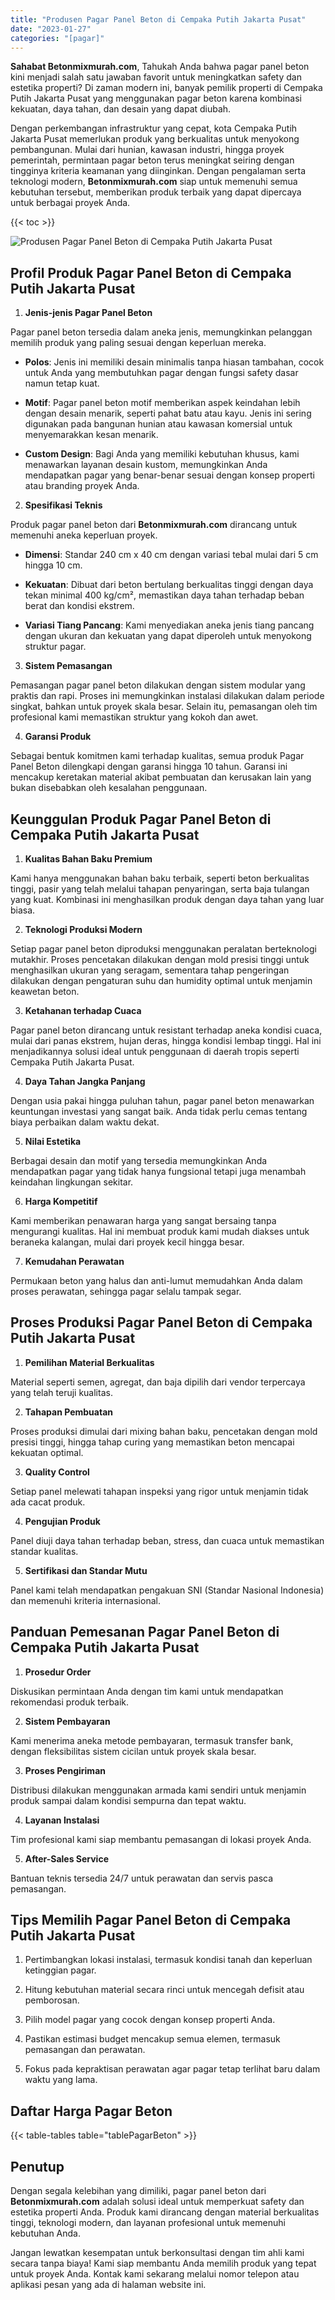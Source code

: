 ```yaml
---
title: "Produsen Pagar Panel Beton di Cempaka Putih Jakarta Pusat"
date: "2023-01-27"
categories: "[pagar]"
---
```


**Sahabat Betonmixmurah.com**, Tahukah Anda bahwa pagar panel beton kini menjadi salah satu jawaban favorit untuk meningkatkan safety dan estetika properti? Di zaman modern ini, banyak pemilik properti di Cempaka Putih Jakarta Pusat yang menggunakan pagar beton karena kombinasi kekuatan, daya tahan, dan desain yang dapat diubah.  

Dengan perkembangan infrastruktur yang cepat, kota Cempaka Putih Jakarta Pusat memerlukan produk yang berkualitas untuk menyokong pembangunan. Mulai dari hunian, kawasan industri, hingga proyek pemerintah, permintaan pagar beton terus meningkat seiring dengan tingginya kriteria keamanan yang diinginkan. Dengan pengalaman serta teknologi modern, **Betonmixmurah.com** siap untuk memenuhi semua kebutuhan tersebut, memberikan produk terbaik yang dapat dipercaya untuk berbagai proyek Anda.

{{< toc >}}

![Produsen Pagar Panel Beton di Cempaka Putih Jakarta Pusat](/images/pagar/pagar-beton-27.jpg)

## Profil Produk Pagar Panel Beton di Cempaka Putih Jakarta Pusat

1. **Jenis-jenis Pagar Panel Beton**  

Pagar panel beton tersedia dalam aneka jenis, memungkinkan pelanggan memilih produk yang paling sesuai dengan keperluan mereka.  

- **Polos**: Jenis ini memiliki desain minimalis tanpa hiasan tambahan, cocok untuk Anda yang membutuhkan pagar dengan fungsi safety dasar namun tetap kuat.  

- **Motif**: Pagar panel beton motif memberikan aspek keindahan lebih dengan desain menarik, seperti pahat batu atau kayu. Jenis ini sering digunakan pada bangunan hunian atau kawasan komersial untuk menyemarakkan kesan menarik.  

- **Custom Design**: Bagi Anda yang memiliki kebutuhan khusus, kami menawarkan layanan desain kustom, memungkinkan Anda mendapatkan pagar yang benar-benar sesuai dengan konsep properti atau branding proyek Anda.  

2. **Spesifikasi Teknis**  

Produk pagar panel beton dari **Betonmixmurah.com** dirancang untuk memenuhi aneka keperluan proyek.  

- **Dimensi**: Standar 240 cm x 40 cm dengan variasi tebal mulai dari 5 cm hingga 10 cm.  

- **Kekuatan**: Dibuat dari beton bertulang berkualitas tinggi dengan daya tekan minimal 400 kg/cm², memastikan daya tahan terhadap beban berat dan kondisi ekstrem.  

- **Variasi Tiang Pancang**: Kami menyediakan aneka jenis tiang pancang dengan ukuran dan kekuatan yang dapat diperoleh untuk menyokong struktur pagar.  

3. **Sistem Pemasangan**  

Pemasangan pagar panel beton dilakukan dengan sistem modular yang praktis dan rapi. Proses ini memungkinkan instalasi dilakukan dalam periode singkat, bahkan untuk proyek skala besar. Selain itu, pemasangan oleh tim profesional kami memastikan struktur yang kokoh dan awet.  

4. **Garansi Produk**  

Sebagai bentuk komitmen kami terhadap kualitas, semua produk Pagar Panel Beton dilengkapi dengan garansi hingga 10 tahun. Garansi ini mencakup keretakan material akibat pembuatan dan kerusakan lain yang bukan disebabkan oleh kesalahan penggunaan.

## Keunggulan Produk Pagar Panel Beton di Cempaka Putih Jakarta Pusat 

1. **Kualitas Bahan Baku Premium**  

Kami hanya menggunakan bahan baku terbaik, seperti beton berkualitas tinggi, pasir yang telah melalui tahapan penyaringan, serta baja tulangan yang kuat. Kombinasi ini menghasilkan produk dengan daya tahan yang luar biasa.  

2. **Teknologi Produksi Modern**  

Setiap pagar panel beton diproduksi menggunakan peralatan berteknologi mutakhir. Proses pencetakan dilakukan dengan mold presisi tinggi untuk menghasilkan ukuran yang seragam, sementara tahap pengeringan dilakukan dengan pengaturan suhu dan humidity optimal untuk menjamin keawetan beton.  

3. **Ketahanan terhadap Cuaca**  

Pagar panel beton dirancang untuk resistant terhadap aneka kondisi cuaca, mulai dari panas ekstrem, hujan deras, hingga kondisi lembap tinggi. Hal ini menjadikannya solusi ideal untuk penggunaan di daerah tropis seperti Cempaka Putih Jakarta Pusat.  

4. **Daya Tahan Jangka Panjang**  

Dengan usia pakai hingga puluhan tahun, pagar panel beton menawarkan keuntungan investasi yang sangat baik. Anda tidak perlu cemas tentang biaya perbaikan dalam waktu dekat.  

5. **Nilai Estetika**  

Berbagai desain dan motif yang tersedia memungkinkan Anda mendapatkan pagar yang tidak hanya fungsional tetapi juga menambah keindahan lingkungan sekitar.  

6. **Harga Kompetitif**  

Kami memberikan penawaran harga yang sangat bersaing tanpa mengurangi kualitas. Hal ini membuat produk kami mudah diakses untuk beraneka kalangan, mulai dari proyek kecil hingga besar.  

7. **Kemudahan Perawatan**  

Permukaan beton yang halus dan anti-lumut memudahkan Anda dalam proses perawatan, sehingga pagar selalu tampak segar.

## Proses Produksi Pagar Panel Beton di Cempaka Putih Jakarta Pusat

1. **Pemilihan Material Berkualitas**  

Material seperti semen, agregat, dan baja dipilih dari vendor terpercaya yang telah teruji kualitas.

2. **Tahapan Pembuatan**  

Proses produksi dimulai dari mixing bahan baku, pencetakan dengan mold presisi tinggi, hingga tahap curing yang memastikan beton mencapai kekuatan optimal.

3. **Quality Control**  

Setiap panel melewati tahapan inspeksi yang rigor untuk menjamin tidak ada cacat produk.

4. **Pengujian Produk**  

Panel diuji daya tahan terhadap beban, stress, dan cuaca untuk memastikan standar kualitas.

5. **Sertifikasi dan Standar Mutu**  

Panel kami telah mendapatkan pengakuan SNI (Standar Nasional Indonesia) dan memenuhi kriteria internasional.

## Panduan Pemesanan Pagar Panel Beton di Cempaka Putih Jakarta Pusat

1. **Prosedur Order**  

Diskusikan permintaan Anda dengan tim kami untuk mendapatkan rekomendasi produk terbaik.

2. **Sistem Pembayaran**  

Kami menerima aneka metode pembayaran, termasuk transfer bank, dengan fleksibilitas sistem cicilan untuk proyek skala besar.

3. **Proses Pengiriman**  

Distribusi dilakukan menggunakan armada kami sendiri untuk menjamin produk sampai dalam kondisi sempurna dan tepat waktu.

4. **Layanan Instalasi**  

Tim profesional kami siap membantu pemasangan di lokasi proyek Anda.

5. **After-Sales Service**  

Bantuan teknis tersedia 24/7 untuk perawatan dan servis pasca pemasangan.

## Tips Memilih Pagar Panel Beton di Cempaka Putih Jakarta Pusat

1. Pertimbangkan lokasi instalasi, termasuk kondisi tanah dan keperluan ketinggian pagar.  

2. Hitung kebutuhan material secara rinci untuk mencegah defisit atau pemborosan.  

3. Pilih model pagar yang cocok dengan konsep properti Anda.  

4. Pastikan estimasi budget mencakup semua elemen, termasuk pemasangan dan perawatan.  

5. Fokus pada kepraktisan perawatan agar pagar tetap terlihat baru dalam waktu yang lama.

## Daftar Harga Pagar Beton

{{< table-tables table="tablePagarBeton" >}}

## Penutup

Dengan segala kelebihan yang dimiliki, pagar panel beton dari **Betonmixmurah.com** adalah solusi ideal untuk memperkuat safety dan estetika properti Anda. Produk kami dirancang dengan material berkualitas tinggi, teknologi modern, dan layanan profesional untuk memenuhi kebutuhan Anda.  

Jangan lewatkan kesempatan untuk berkonsultasi dengan tim ahli kami secara tanpa biaya! Kami siap membantu Anda memilih produk yang tepat untuk proyek Anda. Kontak kami sekarang melalui nomor telepon atau aplikasi pesan yang ada di halaman website ini.